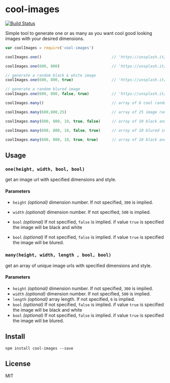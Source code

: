 # cool-images
[![Build Status](https://travis-ci.org/YahiaElTai/cool-images.svg?branch=master)](https://travis-ci.org/YahiaElTai/cool-images)

Simple tool to generate one or as many as you want cool good looking images with your desired dimensions.



```js
var coolImages = require('cool-images')

coolImages.one()           		 	           // 'https://unsplash.it/300/500?image=125'

coolImages.one(600, 800)     		           // 'https://unsplash.it/600/800?image=425'

// generate a random black & white image
coolImages.one(600, 800, true)                 // 'https://unsplash.it/g/600/800?image=300'

// generate a random blured image
coolImages.one(600, 800, false, true)          // 'https://unsplash.it/600/800?image=300&blur'

coolImages.many()           		 	       // array of 6 cool random images with 300x500!

coolImages.many(600,800,25)                    // array of 25 image random images with 600x800!

coolImages.many(600, 800, 10, true, false)     // array of 10 black and white images!

coolImages.many(600, 800, 10, false, true)     // array of 10 blured images!

coolImages.many(600, 800, 10, true, true)      // array of 10 black and white blured images! go crazy.


```

## Usage

### `one(height, width, bool, bool)`

get an image url with specified dimensions and style.

#### Parameters
- `height`  _(optional)_ dimension number. If not specified, `300` is implied.
- `width`  _(optional)_ dimension number. If not specified, `500` is implied.

- `bool` _(optional)_ If not specified, `false` is implied. if value `true` is specified the image will be black
  and white
- `bool` _(optional)_ If not specified, `false` is implied. if value `true` is specified the image will be
  blured.

### `many(height, width, length , bool, bool)`

get an array of unique image urls with specified dimensions and style.

#### Parameters
- `height`  _(optional)_ dimension number. If not specified, `300` is implied.
- `width`  _(optional)_ dimension number. If not specified, `500` is implied.
- `length`  _(optional)_ array length. If not specified, `6` is implied.
- `bool` _(optional)_ If not specified, `false` is implied. if value `true` is specified the image will be black
  and white
- `bool` _(optional)_ If not specified, `false` is implied. if value `true` is specified the image will be
  blured.

## Install

`npm install cool-images --save`

## License

MIT
